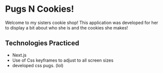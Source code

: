 # Pugs N Cookies!

Welcome to my sisters cookie shop! This application was developed for her to display a bit about who she is and the cookies she makes!

## Technologies Practiced
 - Next.js
 - Use of Css keyframes to adjust to all screen sizes
 - developed css pugs. (lol)
